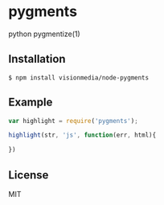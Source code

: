 
# pygments

  python pygmentize(1)

## Installation

    $ npm install visionmedia/node-pygments

## Example

```js
var highlight = require('pygments');

highlight(str, 'js', function(err, html){

})
```

## License

  MIT
